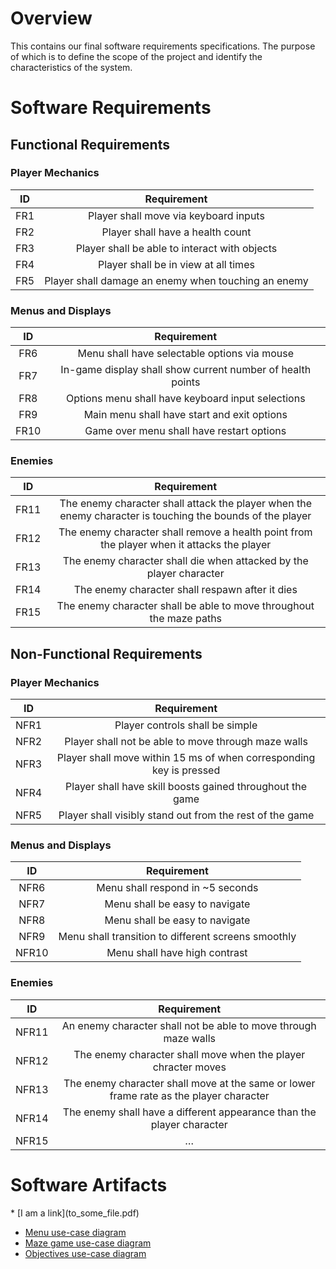 # Overview
This contains our final software requirements specifications. The purpose of which is to define the scope of the project and identify the characteristics of the system.

# Software Requirements
<Describe the structure of this section>
  
## Functional Requirements

### Player Mechanics
| ID | Requirement |
| :-------------: | :----------: |
| FR1 | Player shall move via keyboard inputs |
| FR2 | Player shall have a health count |
| FR3 | Player shall be able to interact with objects |
| FR4 | Player shall be in view at all times |
| FR5 | Player shall damage an enemy when touching an enemy |

### Menus and Displays
| ID | Requirement |
| :-------------: | :----------: |
| FR6 | Menu shall have selectable options via mouse |
| FR7 | In-game display shall show current number of health points |
| FR8 | Options menu shall have keyboard input selections |
| FR9 | Main menu shall have start and exit options |
| FR10 | Game over menu shall have restart options |

### Enemies
| ID | Requirement |
| :-------------: | :----------: |
| FR11 | The enemy character shall attack the player when the enemy character is touching the bounds of the player |
| FR12 | The enemy character shall remove a health point from the player when it attacks the player |
| FR13 | The enemy character shall die when attacked by the player character |
| FR14 | The enemy character shall respawn after it dies |
| FR15 | The enemy character shall be able to move throughout the maze paths |
  
## Non-Functional Requirements
 
### Player Mechanics
| ID | Requirement |
| :-------------: | :----------: |
| NFR1 | Player controls shall be simple |
| NFR2 | Player shall not be able to move through maze walls |
| NFR3 | Player shall move within 15 ms of when corresponding key is pressed |
| NFR4 | Player shall have skill boosts gained throughout the game |
| NFR5 | Player shall visibly stand out from the rest of the game |
  
### Menus and Displays
| ID | Requirement |
| :-------------: | :----------: |
| NFR6 | Menu shall respond in ~5 seconds |
| NFR7 | Menu shall be easy to navigate |
| NFR8 | Menu shall be easy to navigate |
| NFR9 | Menu shall transition to different screens smoothly |
| NFR10 | Menu shall have high contrast |
  
### Enemies
| ID | Requirement |
| :-------------: | :----------: |
| NFR11 | An enemy character shall not be able to move through maze walls |
| NFR12 | The enemy character shall move when the player chracter moves |
| NFR13 | The enemy character shall move at the same or lower frame rate as the player character |
| NFR14 | The enemy shall have a different appearance than the player character |
| NFR15 | … |
  
  
# Software Artifacts
<Describe the purpose of this section>
* [I am a link](to_some_file.pdf)
  
- [Menu use-case diagram](https://github.com/Taeus-Snyder/GVSU-CIS350-Mazerunners/blob/master/artifacts/use_case_diagrams/menu_use_cases.md)
- [Maze game use-case diagram](https://github.com/Taeus-Snyder/GVSU-CIS350-Mazerunners/blob/master/artifacts/use_case_diagrams/maze_game_use_cases.md)
- [Objectives use-case diagram](https://github.com/Taeus-Snyder/GVSU-CIS350-Mazerunners/blob/master/artifacts/use_case_diagrams/maze_game_use_cases.md)

